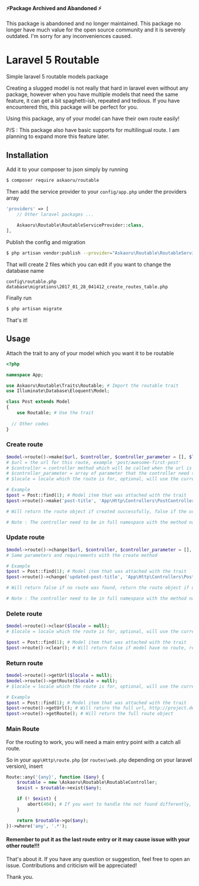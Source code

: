 #### :zap:Package Archived and Abandoned :zap:
This package is abandoned and no longer maintained. This package no longer have much value for the open source community
and it is severely outdated. I'm sorry for any inconveniences caused.




# Laravel 5 Routable
Simple laravel 5 routable models package

Creating a slugged model is not really that hard in laravel even without any package,
however when you have multiple models that need the same feature, it can get a bit spaghetti-ish, repeated and tedious.
If you have encountered this, this package will be perfect for you.

Using this package, any of your model can have their own route easily!

P/S : This package also have basic supports for multilingual route. I am planning to expand more this feature later.

## Installation 

Add it to your composer to json simply by running   
````bash
$ composer require askaoru/routable
````

Then add the service provider to your `config/app.php` under the providers array  
````php
'providers' => [
    // Other laravel packages ...
    
    Askaoru\Routable\RoutableServiceProvider::class,
],
````

Publish the config and migration
````bash
$ php artisan vendor:publish --provider="Askaoru\Routable\RoutableServiceProvider"
````
That will create 2 files which you can edit if you want to change the database name
````
config\routable.php
database\migrations\2017_01_28_041412_create_routes_table.php
````
Finally run
````bash
$ php artisan migrate
````

That's it!

## Usage

Attach the trait to any of your model which you want it to be routable
````php
<?php

namespace App;

use Askaoru\Routable\Traits\Routable; # Import the routable trait
use Illuminate\Database\Eloquent\Model;

class Post extends Model
{
	use Routable; # Use the trait
    
  // Other codes
}

````

### Create route  
````php
$model->route()->make($url, $controller, $controller_parameter = [], $locale = null);
# $url = the url for this route, example 'post/awesome-first-post'
# $controller = controller method which will be called when the url is hit
# $controller_parameter = array of parameter that the controller need to accept, optional
# $locale = locale which the route is for, optional, will use the current app locale when it is not set

# Example
$post = Post::find(1); # Model item that was attached with the trait
$post->route()->make('post-title', 'App\Http\Controllers\PostController@view', [$post->id]);

# Will return the route object if created successfully, false if the url already exist

# Note : The controller need to be in full namespace with the method name, omit leading slash.
````

### Update route  
````php
$model->route()->change($url, $controller, $controller_parameter = [], $locale = null);
# Same parameters and requirements with the create method

# Example
$post = Post::find(1); # Model item that was attached with the trait
$post->route()->change('updated-post-title', 'App\Http\Controllers\PostController@view', [$post->id]);

# Will return false if no route was found, return the route object if updated successfully

# Note : The controller need to be in full namespace with the method name, omit leading slash.
````

### Delete route
````php
$model->route()->clear($locale = null);
# $locale = locale which the route is for, optional, will use the current app locale when it is not set

$post = Post::find(1); # Model item that was attached with the trait
$post->route()->clear(); # Will return false if model have no route, return true if deleted successfully
````

### Return route
````php
$model->route()->getUrl($locale = null);
$model->route()->getRoute($locale = null);
# $locale = locale which the route is for, optional, will use the current app locale when it is not set

# Example
$post = Post::find(1); # Model item that was attached with the trait
$post->route()->getUrl(); # Will return the full url, http://project.dev/post/awesome-first-post
$post->route()->getRoute(); # Will return the full route object
````

### Main Route
For the routing to work, you will need a main entry point with a catch all route.

So in your `app\Http\route.php` (or `routes\web.php` depending on your laravel version), insert
````php
Route::any('{any}', function ($any) {
	$routable = new \Askaoru\Routable\RoutableController;
	$exist = $routable->exist($any);

	if (! $exist) {
		abort(404); # If you want to handle the not found differently, replace here with your code
	}

	return $routable->go($any);
})->where('any', '.*');
````

#### Remember to put it as the last route entry or it may cause issue with your other route!!!





That's about it. If you have any question or suggestion, feel free to open an issue. Contributions and criticism will be appreciated!

Thank you.

